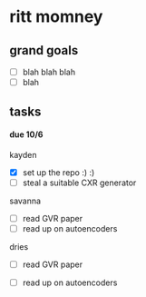 # ritt momney

## grand goals

- [ ] blah blah blah
- [ ] blah

## tasks

#### due 10/6

kayden
- [x] set up the repo :) :)
- [ ] steal a suitable CXR generator

savanna
- [ ] read GVR paper
- [ ] read up on autoencoders

dries
- [ ] read GVR paper
- [ ] read up on autoencoders

